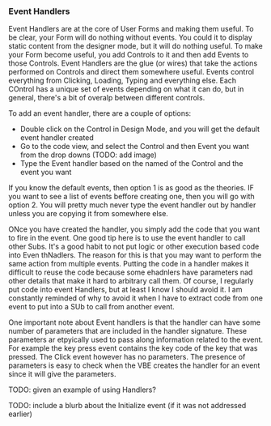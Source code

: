 ### Event Handlers

Event Handlers are at the core of User Forms and making them useful. To be clear, your Form will do nothing without events. You could it to display static content from the designer mode, but it will do nothing useful. To make your Form become useful, you add Controls to it and then add Events to those Controls. Event Handlers are the glue (or wires) that take the actions performed on Controls and direct them somewhere useful. Events control everything from Clicking, Loading, Typing and everything else. Each COntrol has a unique set of events depending on what it can do, but in general, there's a bit of overalp between different controls.

To add an event handler, there are a couple of options:

- Double click on the Control in Design Mode, and you will get the default event handler created
- Go to the code view, and select the Control and then Event you want from the drop downs (TODO: add image)
- Type the Event handler based on the named of the Control and the event you want

If you know the default events, then option 1 is as good as the theories. IF you want to see a list of events beffore creating one, then you will go with option 2. You will pretty much never type the event handler out by handler unless you are copying it from somewhere else.

ONce you have created the handler, you simply add the code that you want to fire in the event. One good tip here is to use the event handler to call other Subs. It's a good habit to not put logic or other execution based code into Even thNadlers. The reason for this is that you may want to perform the same action from multiple events. Putting the code in a handler makes it difficult to reuse the code because some ehadnlers have parameters nad other details that make it hard to arbitrary call them. Of course, I regularly put code into event Handlers, but at least I know I should avoid it. I am constantly reminded of why to avoid it when I have to extract code from one event to put into a SUb to call from another event.

One important note about Event handlers is that the handler can have some number of parameters that are included in the handler signature. These parameters ar etpyically used to pass along information related to the event. For example the key press event contains the key code of the key that was pressed. The Click event however has no parameters. The presence of parameters is easy to check when the VBE creates the handler for an event since it will give the parameters.

TODO: given an example of using Handlers?

TODO: include a blurb about the Initialize event (if it was not addressed earlier)
